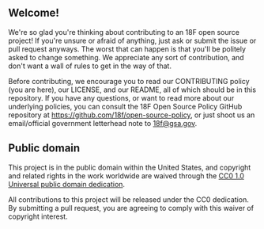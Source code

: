 ## Welcome!

We're so glad you're thinking about contributing to an 18F open source project!
If you're unsure or afraid of anything, just ask or submit the issue or pull
request anyways. The worst that can happen is that you'll be politely asked to
change something. We appreciate any sort of contribution, and don't want a
wall of rules to get in the way of that.

Before contributing, we encourage you to read our CONTRIBUTING policy
(you are here), our LICENSE, and our README, all of which should be in this
repository. If you have any questions, or want to read more about our
underlying policies, you can consult the 18F Open Source Policy GitHub
repository at https://github.com/18f/open-source-policy, or just shoot us an
email/official government letterhead note to [18f@gsa.gov](mailto:18f@gsa.gov).

## Public domain

This project is in the public domain within the United States, and
copyright and related rights in the work worldwide are waived through
the [CC0 1.0 Universal public domain dedication][CC0].

[CC0]: https://creativecommons.org/publicdomain/zero/1.0/

All contributions to this project will be released under the CC0
dedication. By submitting a pull request, you are agreeing to comply
with this waiver of copyright interest.
